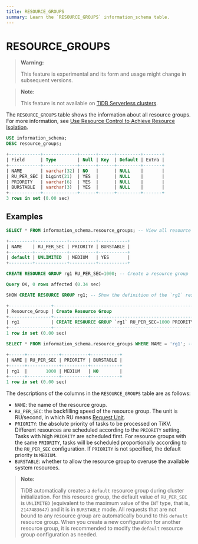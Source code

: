 ```yaml
---
title: RESOURCE_GROUPS
summary: Learn the `RESOURCE_GROUPS` information_schema table.
---
```


# RESOURCE_GROUPS

> **Warning:**
>
> This feature is experimental and its form and usage might change in subsequent versions.

<CustomContent platform="tidb-cloud">

> **Note:**
>
> This feature is not available on [TiDB Serverless clusters](https://docs.pingcap.com/tidbcloud/select-cluster-tier#tidb-serverless-beta).

</CustomContent>

The `RESOURCE_GROUPS` table shows the information about all resource groups. For more information, see [Use Resource Control to Achieve Resource Isolation](/tidb-resource-control.md).

```sql
USE information_schema;
DESC resource_groups;
```

```sql
+------------+-------------+------+------+---------+-------+
| Field      | Type        | Null | Key  | Default | Extra |
+------------+-------------+------+------+---------+-------+
| NAME       | varchar(32) | NO   |      | NULL    |       |
| RU_PER_SEC | bigint(21)  | YES  |      | NULL    |       |
| PRIORITY   | varchar(6)  | YES  |      | NULL    |       |
| BURSTABLE  | varchar(3)  | YES  |      | NULL    |       |
+------------+-------------+------+------+---------+-------+
3 rows in set (0.00 sec)
```

## Examples

```sql
SELECT * FROM information_schema.resource_groups; -- View all resource groups. TiDB has a `default` resource group.
```

```sql
+---------+------------+----------+-----------+
| NAME    | RU_PER_SEC | PRIORITY | BURSTABLE |
+---------+------------+----------+-----------+
| default | UNLIMITED  | MEDIUM   | YES       |
+---------+------------+----------+-----------+
```

```sql
CREATE RESOURCE GROUP rg1 RU_PER_SEC=1000; -- Create a resource group `rg1`
```

```sql
Query OK, 0 rows affected (0.34 sec)
```

```sql
SHOW CREATE RESOURCE GROUP rg1; -- Show the definition of the `rg1` resource group
```

```sql
+----------------+---------------------------------------------------------------+
| Resource_Group | Create Resource Group                                         |
+----------------+---------------------------------------------------------------+
| rg1            | CREATE RESOURCE GROUP `rg1` RU_PER_SEC=1000 PRIORITY="MEDIUM" |
+----------------+---------------------------------------------------------------+
1 row in set (0.00 sec)
```

```sql
SELECT * FROM information_schema.resource_groups WHERE NAME = 'rg1'; -- View the resource groups `rg1`
```

```sql
+------+------------+----------+-----------+
| NAME | RU_PER_SEC | PRIORITY | BURSTABLE |
+------+------------+----------+-----------+
| rg1  |       1000 | MEDIUM   | NO        |
+------+------------+----------+-----------+
1 row in set (0.00 sec)
```

The descriptions of the columns in the `RESOURCE_GROUPS` table are as follows:

* `NAME`: the name of the resource group.
* `RU_PER_SEC`: the backfilling speed of the resource group. The unit is RU/second, in which RU means [Request Unit](/tidb-resource-control.md#what-is-request-unit-ru).
* `PRIORITY`: the absolute priority of tasks to be processed on TiKV. Different resources are scheduled according to the `PRIORITY` setting. Tasks with high `PRIORITY` are scheduled first. For resource groups with the same `PRIORITY`, tasks will be scheduled proportionally according to the `RU_PER_SEC` configuration. If `PRIORITY` is not specified, the default priority is `MEDIUM`.
* `BURSTABLE`: whether to allow the resource group to overuse the available system resources.

> **Note:**
>
> TiDB automatically creates a `default` resource group during cluster initialization. For this resource group, the default value of `RU_PER_SEC` is `UNLIMITED` (equivalent to the maximum value of the `INT` type, that is, `2147483647`) and it is in `BURSTABLE` mode. All requests that are not bound to any resource group are automatically bound to this `default` resource group. When you create a new configuration for another resource group, it is recommended to modify the `default` resource group configuration as needed.
